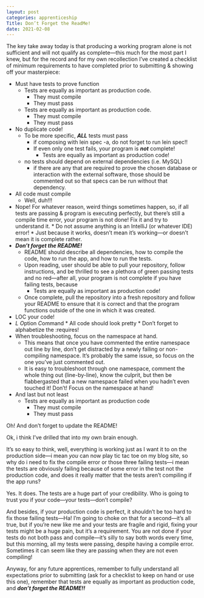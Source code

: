 ```yaml
---
layout: post 
categories: apprenticeship
Title: Don’t Forget the ReadMe!
date: 2021-02-08
---
```


The key take away today is that producing a working program alone is not sufficient and will not qualify as complete—this much for the most part I knew, but for the record and for my own recollection I’ve created a checklist of minimum requirements to have completed prior to submitting & showing off your masterpiece:

*	Must have tests to prove function
	*	Tests are equally as important as production code.
		*	They must compile
		*	They must pass
	*	Tests are equally as important as production code.
		*	They must compile
		*	They must pass
*	No duplicate code! 
	*	To be more specific, ***ALL*** tests must pass
		* 	if composing with lein spec -a, do not forget to run lein spec!!
		*	If even only one test fails, your program is ***not*** complete!
			*	Tests are equally as important as production code!
	*	no tests should depend on external dependencies (i.e. MySQL)
		*	if there are any that are required to prove the chosen database or interaction with the external software, those should be commented out so that specs can be run without that dependency.
*	All code must compile
	*	Well, duh!!!
*	Nope!  For whatever reason, weird things sometimes happen, so, if all tests are passing & program is executing perfectly, but there’s still a compile time error, your program is not done!  Fix it and try to understand it.
		*	Do not assume anything is an IntelliJ (or whatever IDE) error!
		*	Just because it works, doesn’t mean it’s working—or doesn’t mean it is complete rather.
*	***Don’t forget the README!***
	*	README should describe all dependencies, how to compile the code, how to run the app, and how to run the tests.
	*	Upon reading, user should be able to pull your repository, follow instructions, and be thrilled to see a plethora of green passing tests and no red—after all, your program is not complete if you have failing tests, because
		*	Tests are equally as important as production code!
	*	Once complete, pull the repository into a fresh repository and follow your README to ensure that it is correct and that the program functions outside of the one in which it was created.
*	LOC your code!
*	*L* *O*ption *C*ommand 
		*	All code should look pretty
		*	Don’t forget to alphabetize the :requires!
*	When troubleshooting, focus on the namespace at hand.
	*	This means that once you have commented the entire namespace out line by line, don’t get distracted by a newly failing or non-compiling namespace.  It’s probably the same issue, so focus on the one you’ve just commented out.  
	*	It is easy to troubleshoot through one namespace, comment the whole thing out (line-by-line), know the culprit, but then be flabbergasted that a new namespace failed when you hadn’t even touched it!
		Don’t!  Focus on the namespace at hand!
*	And last but not least
	*	Tests are equally as important as production code
		*	They must compile
		*	They must pass

Oh!  And don’t forget to update the README!  

Ok, i think I’ve drilled that into my own brain enough.

It’s so easy to think, well, everything is working just as I want it to on the production side—i mean *you* can now play tic tac toe on my blog site, so why do i need to fix the compile error or those three failing tests—i mean the tests are obviously failing because of some error in the test not the production code, and does it really matter that the tests aren’t compiling if the app runs?

Yes.  It does.  The tests are a huge part of your credibility.  Who is going to trust you if your code—your tests—don’t compile?

 And besides, if your production code is perfect, it shouldn’t be too hard to fix those failing tests—Ha! I’m going to choke on that for a second—it’s all true, but if you’re new like me and your tests are fragile and rigid, fixing your tests might be a huge pain, but it’s a requirement.  You are not done if your tests do not both pass and compile—it’s silly to say both words every time, but this morning, all my tests were passing, despite having a compile error.  Sometimes it can seem like they are passing when they are not even compiling!

Anyway, for any future apprentices, remember to fully understand all expectations prior to submitting (ask for a checklist to keep on hand or use this one), remember that tests are equally as important as production code, and ***don’t forget the README!!***

